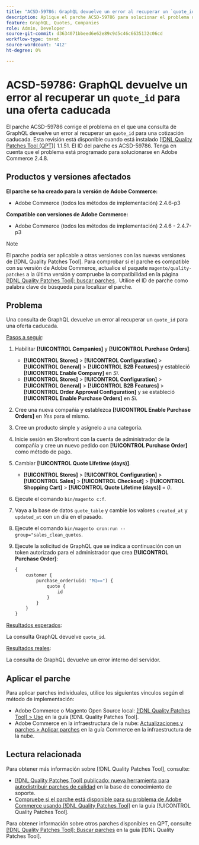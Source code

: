 ```yaml
---
title: "ACSD-59786: GraphQL devuelve un error al recuperar un `quote_id` para una cotización caducada"
description: Aplique el parche ACSD-59786 para solucionar el problema de Adobe Commerce donde una consulta de GraphQL devuelve un error al recuperar un quote_id para un presupuesto caducado.
feature: GraphQL, Quotes, Companies
role: Admin, Developer
source-git-commit: d3634071bbeed6e62e89c9d5c46c6635132c06cd
workflow-type: tm+mt
source-wordcount: '412'
ht-degree: 0%

---
```


# ACSD-59786: GraphQL devuelve un error al recuperar un `quote_id` para una oferta caducada

El parche ACSD-59786 corrige el problema en el que una consulta de GraphQL devuelve un error al recuperar un `quote_id` para una cotización caducada. Esta revisión está disponible cuando está instalado [[!DNL Quality Patches Tool (QPT)]](https://experienceleague.adobe.com/en/docs/commerce-knowledge-base/kb/announcements/commerce-announcements/magento-quality-patches-released-new-tool-to-self-serve-quality-patches) 1.1.51. El ID del parche es ACSD-59786. Tenga en cuenta que el problema está programado para solucionarse en Adobe Commerce 2.4.8.

## Productos y versiones afectados

**El parche se ha creado para la versión de Adobe Commerce:**

* Adobe Commerce (todos los métodos de implementación) 2.4.6-p3

**Compatible con versiones de Adobe Commerce:**

* Adobe Commerce (todos los métodos de implementación) 2.4.6 - 2.4.7-p3

>[!NOTE]
>
>El parche podría ser aplicable a otras versiones con las nuevas versiones de [!DNL Quality Patches Tool]. Para comprobar si el parche es compatible con su versión de Adobe Commerce, actualice el paquete `magento/quality-patches` a la última versión y compruebe la compatibilidad en la página [[!DNL Quality Patches Tool]: buscar parches ](https://experienceleague.adobe.com/tools/commerce-quality-patches/index.html). Utilice el ID de parche como palabra clave de búsqueda para localizar el parche.

## Problema

Una consulta de GraphQL devuelve un error al recuperar un `quote_id` para una oferta caducada.

<u>Pasos a seguir</u>:

1. Habilitar **[!UICONTROL Companies]** y **[!UICONTROL Purchase Orders]**.
   * **[!UICONTROL Stores]** > **[!UICONTROL Configuration]** > **[!UICONTROL General]** > **[!UICONTROL B2B Features]** y estableció **[!UICONTROL Enable Company]** en *Sí*.
   * **[!UICONTROL Stores]** > **[!UICONTROL Configuration]** > **[!UICONTROL General]** > **[!UICONTROL B2B Features]** > **[!UICONTROL Order Approval Configuration]** y se estableció **[!UICONTROL Enable Purchase Orders]** en *Sí*.
1. Cree una nueva compañía y establezca **[!UICONTROL Enable Purchase Orders]** en *Yes* para el mismo.
1. Cree un producto simple y asígnelo a una categoría.
1. Inicie sesión en Storefront con la cuenta de administrador de la compañía y cree un nuevo pedido con **[!UICONTROL Purchase Order]** como método de pago.
1. Cambiar **[!UICONTROL Quote Lifetime (days)]**.
   * **[!UICONTROL Stores]** > **[!UICONTROL Configuration]** > **[!UICONTROL Sales]** > **[!UICONTROL Checkout]** > **[!UICONTROL Shopping Cart]** > **[!UICONTROL Quote Lifetime (days)]** = *0*.
1. Ejecute el comando `bin/magento c:f`.
1. Vaya a la base de datos `quote_table` y cambie los valores `created_at` y `updated_at` con un día en el pasado.
1. Ejecute el comando `bin/magento cron:run --group="sales_clean_quotes`.
1. Ejecute la solicitud de GraphQL que se indica a continuación con un token autorizado para el administrador que crea **[!UICONTROL Purchase Order]**:

   ```GraphQL
   {
       customer {
           purchase_order(uid: "MQ==") {
               quote {
                   id
               }
           }
       }
   } 
   ```

<u>Resultados esperados</u>:

La consulta GraphQL devuelve `quote_id`.

<u>Resultados reales</u>:

La consulta de GraphQL devuelve un error interno del servidor.

## Aplicar el parche

Para aplicar parches individuales, utilice los siguientes vínculos según el método de implementación:

* Adobe Commerce o Magento Open Source local: [[!DNL Quality Patches Tool] > Uso](/help/tools/quality-patches-tool/usage.md) en la guía [!DNL Quality Patches Tool].
* Adobe Commerce en la infraestructura de la nube: [Actualizaciones y parches > Aplicar parches](https://experienceleague.adobe.com/docs/commerce-cloud-service/user-guide/develop/upgrade/apply-patches.html) en la guía Commerce en la infraestructura de la nube.

## Lectura relacionada

Para obtener más información sobre [!DNL Quality Patches Tool], consulte:

* [[!DNL Quality Patches Tool] publicado: nueva herramienta para autodistribuir parches de calidad](https://experienceleague.adobe.com/en/docs/commerce-knowledge-base/kb/announcements/commerce-announcements/magento-quality-patches-released-new-tool-to-self-serve-quality-patches) en la base de conocimiento de soporte.
* [Compruebe si el parche está disponible para su problema de Adobe Commerce usando [!DNL Quality Patches Tool]](/help/tools/quality-patches-tool/patches-available-in-qpt/check-patch-for-magento-issue-with-magento-quality-patches.md) en la guía [!UICONTROL Quality Patches Tool].

Para obtener información sobre otros parches disponibles en QPT, consulte [[!DNL Quality Patches Tool]: Buscar parches](https://experienceleague.adobe.com/tools/commerce-quality-patches/index.html) en la guía [!DNL Quality Patches Tool].
